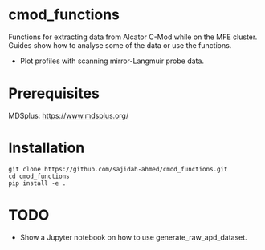 # cmod_functions
Functions for extracting data from Alcator C-Mod while on the MFE cluster. \
Guides show how to analyse some of the data or use the functions.
* Plot profiles with scanning mirror-Langmuir probe data.

# Prerequisites
MDSplus: https://www.mdsplus.org/

# Installation
```
git clone https://github.com/sajidah-ahmed/cmod_functions.git
cd cmod_functions
pip install -e .
```
# TODO
* Show a Jupyter notebook on how to use generate_raw_apd_dataset.

